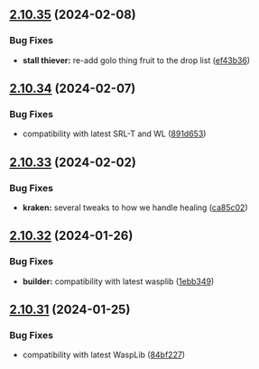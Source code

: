## [2.10.35](https://github.com/Torwent/wasp-free/compare/v2.10.34...v2.10.35) (2024-02-08)


### Bug Fixes

* **stall thiever:** re-add golo thing fruit to the drop list ([ef43b36](https://github.com/Torwent/wasp-free/commit/ef43b3661173a9d53ba3d1b7b0e1038a9fac689a))



## [2.10.34](https://github.com/Torwent/wasp-free/compare/v2.10.33...v2.10.34) (2024-02-07)


### Bug Fixes

* compatibility with latest SRL-T and WL ([891d653](https://github.com/Torwent/wasp-free/commit/891d65384fea6c2c192365997c2d5d771345efc9))



## [2.10.33](https://github.com/Torwent/wasp-free/compare/v2.10.32...v2.10.33) (2024-02-02)


### Bug Fixes

* **kraken:** several tweaks to how we handle healing ([ca85c02](https://github.com/Torwent/wasp-free/commit/ca85c02cf6a8c91d3e901aa442ac4f1899934f4a))



## [2.10.32](https://github.com/Torwent/wasp-free/compare/v2.10.31...v2.10.32) (2024-01-26)


### Bug Fixes

* **builder:** compatibility with latest wasplib ([1ebb349](https://github.com/Torwent/wasp-free/commit/1ebb349b01888decc68a6008d18d26a3b48eeb11))



## [2.10.31](https://github.com/Torwent/wasp-free/compare/v2.10.30...v2.10.31) (2024-01-25)


### Bug Fixes

* compatibility with latest WaspLib ([84bf227](https://github.com/Torwent/wasp-free/commit/84bf227e6a02fa76c2f54110a8d27e0bf5877b56))



